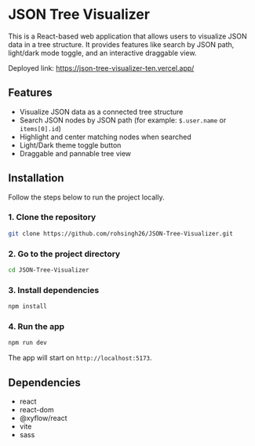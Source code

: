 # JSON Tree Visualizer

This is a React-based web application that allows users to visualize JSON data in a tree structure.
It provides features like search by JSON path, light/dark mode toggle, and an interactive draggable view.

Deployed link: https://json-tree-visualizer-ten.vercel.app/

## Features

* Visualize JSON data as a connected tree structure
* Search JSON nodes by JSON path (for example: `$.user.name` or `items[0].id`)
* Highlight and center matching nodes when searched
* Light/Dark theme toggle button
* Draggable and pannable tree view


## Installation

Follow the steps below to run the project locally.

### 1. Clone the repository

```bash
git clone https://github.com/rohsingh26/JSON-Tree-Visualizer.git
```

### 2. Go to the project directory

```bash
cd JSON-Tree-Visualizer
```

### 3. Install dependencies

```bash
npm install
```

### 4. Run the app

```bash
npm run dev
```

The app will start on `http://localhost:5173`.


## Dependencies

* react
* react-dom
* @xyflow/react
* vite
* sass
